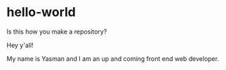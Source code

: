 # hello-world
Is this how you make a repository?

Hey y'all!

My name is Yasman and I am an up and coming front end web developer.
